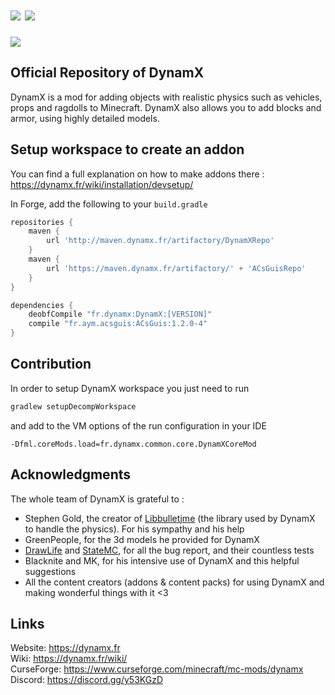 # [![](http://cf.way2muchnoise.eu/full_dynamx_downloads.svg)](https://www.curseforge.com/minecraft/mc-mods/dynamx) [![](https://cf.way2muchnoise.eu/versions/dynamx.svg)](https://www.curseforge.com/minecraft/mc-mods/dynamx)
![](https://dynamx.fr/banner_dynamx.png)

## Official Repository of DynamX

DynamX is a mod for adding objects with realistic physics such as vehicles, props and ragdolls to Minecraft. DynamX also allows you to add blocks and armor, using highly detailed models.

## Setup workspace to create an addon

You can find a full explanation on how to make addons there : https://dynamx.fr/wiki/installation/devsetup/

In Forge, add the following to your `build.gradle`

```gradle
repositories {
    maven {
        url 'http://maven.dynamx.fr/artifactory/DynamXRepo'
    }
    maven {
        url 'https://maven.dynamx.fr/artifactory/' + 'ACsGuisRepo'
    }
}

dependencies {
    deobfCompile "fr.dynamx:DynamX:[VERSION]"
    compile "fr.aym.acsguis:ACsGuis:1.2.0-4"
}
```

## Contribution

In order to setup DynamX workspace you just need to run 
```gradle
gradlew setupDecompWorkspace
```
and add to the VM options of the run configuration in your IDE
```
-Dfml.coreMods.load=fr.dynamx.common.core.DynamXCoreMod
```

## Acknowledgments

The whole team of DynamX is grateful to :

+ Stephen Gold, the creator of [Libbulletjme](https://github.com/stephengold/Libbulletjme) (the library used by DynamX to handle the physics). For his sympathy and his help
+ GreenPeople, for the 3d models he provided for DynamX
+ [DrawLife](https://discord.gg/tEWfWmASn6) and [StateMC](https://www.statemc.de/), for all the bug report, and their countless tests
+ Blacknite and MK, for his intensive use of DynamX and this helpful suggestions
+ All the content creators (addons & content packs) for using DynamX and making wonderful things with it <3


## Links
Website: https://dynamx.fr  
Wiki: https://dynamx.fr/wiki/   
CurseForge: https://www.curseforge.com/minecraft/mc-mods/dynamx     
Discord: https://discord.gg/y53KGzD 
